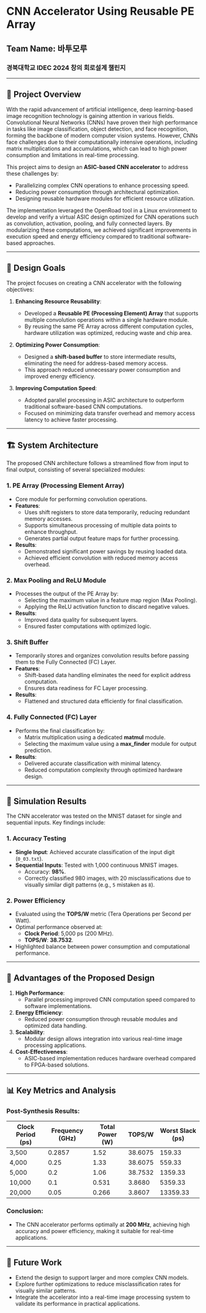 # CNN Accelerator Using Reusable PE Array

## Team Name: 바투모루  
### 경북대학교 IDEC 2024 창의 회로설계 챌린지  

---

## 📄 Project Overview
With the rapid advancement of artificial intelligence, deep learning-based image recognition technology is gaining attention in various fields. Convolutional Neural Networks (CNNs) have proven their high performance in tasks like image classification, object detection, and face recognition, forming the backbone of modern computer vision systems. However, CNNs face challenges due to their computationally intensive operations, including matrix multiplications and accumulations, which can lead to high power consumption and limitations in real-time processing.

This project aims to design an **ASIC-based CNN accelerator** to address these challenges by:
- Parallelizing complex CNN operations to enhance processing speed.
- Reducing power consumption through architectural optimization.
- Designing reusable hardware modules for efficient resource utilization.

The implementation leveraged the OpenRoad tool in a Linux environment to develop and verify a virtual ASIC design optimized for CNN operations such as convolution, activation, pooling, and fully connected layers. By modularizing these computations, we achieved significant improvements in execution speed and energy efficiency compared to traditional software-based approaches.

---

## 🎯 Design Goals
The project focuses on creating a CNN accelerator with the following objectives:

1. **Enhancing Resource Reusability**:
   - Developed a **Reusable PE (Processing Element) Array** that supports multiple convolution operations within a single hardware module.
   - By reusing the same PE Array across different computation cycles, hardware utilization was optimized, reducing waste and chip area.

2. **Optimizing Power Consumption**:
   - Designed a **shift-based buffer** to store intermediate results, eliminating the need for address-based memory access.
   - This approach reduced unnecessary power consumption and improved energy efficiency.

3. **Improving Computation Speed**:
   - Adopted parallel processing in ASIC architecture to outperform traditional software-based CNN computations.
   - Focused on minimizing data transfer overhead and memory access latency to achieve faster processing.

---

## 🏗️ System Architecture
The proposed CNN architecture follows a streamlined flow from input to final output, consisting of several specialized modules:

### 1. **PE Array (Processing Element Array)**
   - Core module for performing convolution operations.
   - **Features**:
     - Uses shift registers to store data temporarily, reducing redundant memory accesses.
     - Supports simultaneous processing of multiple data points to enhance throughput.
     - Generates partial output feature maps for further processing.
   - **Results**:
     - Demonstrated significant power savings by reusing loaded data.
     - Achieved efficient convolution with reduced memory access overhead.

### 2. **Max Pooling and ReLU Module**
   - Processes the output of the PE Array by:
     - Selecting the maximum value in a feature map region (Max Pooling).
     - Applying the ReLU activation function to discard negative values.
   - **Results**:
     - Improved data quality for subsequent layers.
     - Ensured faster computations with optimized logic.

### 3. **Shift Buffer**
   - Temporarily stores and organizes convolution results before passing them to the Fully Connected (FC) Layer.
   - **Features**:
     - Shift-based data handling eliminates the need for explicit address computation.
     - Ensures data readiness for FC Layer processing.
   - **Results**:
     - Flattened and structured data efficiently for final classification.

### 4. **Fully Connected (FC) Layer**
   - Performs the final classification by:
     - Matrix multiplication using a dedicated **matmul** module.
     - Selecting the maximum value using a **max_finder** module for output prediction.
   - **Results**:
     - Delivered accurate classification with minimal latency.
     - Reduced computation complexity through optimized hardware design.

---

## 🧪 Simulation Results
The CNN accelerator was tested on the MNIST dataset for single and sequential inputs. Key findings include:

### 1. **Accuracy Testing**
   - **Single Input**: Achieved accurate classification of the input digit (`0_03.txt`).
   - **Sequential Inputs**: Tested with 1,000 continuous MNIST images.
     - Accuracy: **98%**.
     - Correctly classified 980 images, with 20 misclassifications due to visually similar digit patterns (e.g., `5` mistaken as `8`).

### 2. **Power Efficiency**
   - Evaluated using the **TOPS/W** metric (Tera Operations per Second per Watt).
   - Optimal performance observed at:
     - **Clock Period**: 5,000 ps (200 MHz).
     - **TOPS/W**: **38.7532**.
   - Highlighted balance between power consumption and computational performance.

---

## 🚀 Advantages of the Proposed Design
1. **High Performance**:
   - Parallel processing improved CNN computation speed compared to software implementations.
2. **Energy Efficiency**:
   - Reduced power consumption through reusable modules and optimized data handling.
3. **Scalability**:
   - Modular design allows integration into various real-time image processing applications.
4. **Cost-Effectiveness**:
   - ASIC-based implementation reduces hardware overhead compared to FPGA-based solutions.

---

## 📊 Key Metrics and Analysis
### Post-Synthesis Results:
| Clock Period (ps) | Frequency (GHz) | Total Power (W) | TOPS/W | Worst Slack (ps) |
|-------------------|-----------------|-----------------|--------|------------------|
| 3,500             | 0.2857         | 1.52            | 38.6075| 159.33           |
| 4,000             | 0.25           | 1.33            | 38.6075| 559.33           |
| 5,000             | 0.2            | 1.06            | 38.7532| 1359.33          |
| 10,000            | 0.1            | 0.531           | 3.8680 | 5359.33          |
| 20,000            | 0.05           | 0.266           | 3.8607 | 13359.33         |

### Conclusion:
- The CNN accelerator performs optimally at **200 MHz**, achieving high accuracy and power efficiency, making it suitable for real-time applications.

---

## 📌 Future Work
- Extend the design to support larger and more complex CNN models.
- Explore further optimizations to reduce misclassification rates for visually similar patterns.
- Integrate the accelerator into a real-time image processing system to validate its performance in practical applications.
